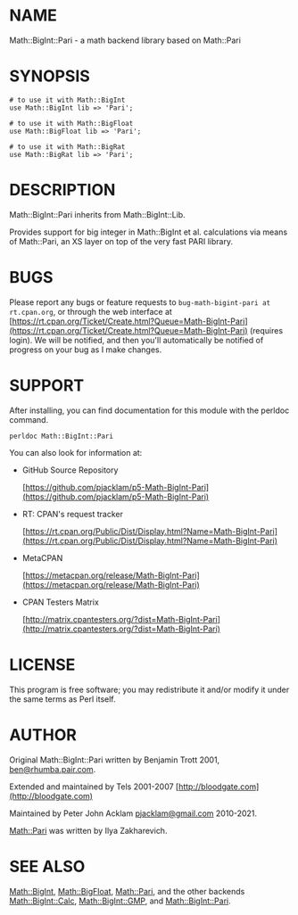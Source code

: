 # NAME

Math::BigInt::Pari - a math backend library based on Math::Pari

# SYNOPSIS

    # to use it with Math::BigInt
    use Math::BigInt lib => 'Pari';

    # to use it with Math::BigFloat
    use Math::BigFloat lib => 'Pari';

    # to use it with Math::BigRat
    use Math::BigRat lib => 'Pari';

# DESCRIPTION

Math::BigInt::Pari inherits from Math::BigInt::Lib.

Provides support for big integer in Math::BigInt et al. calculations via means
of Math::Pari, an XS layer on top of the very fast PARI library.

# BUGS

Please report any bugs or feature requests to
`bug-math-bigint-pari at rt.cpan.org`, or through the web interface at
[https://rt.cpan.org/Ticket/Create.html?Queue=Math-BigInt-Pari](https://rt.cpan.org/Ticket/Create.html?Queue=Math-BigInt-Pari)
(requires login). We will be notified, and then you'll automatically be
notified of progress on your bug as I make changes.

# SUPPORT

After installing, you can find documentation for this module with the perldoc
command.

    perldoc Math::BigInt::Pari

You can also look for information at:

- GitHub Source Repository

    [https://github.com/pjacklam/p5-Math-BigInt-Pari](https://github.com/pjacklam/p5-Math-BigInt-Pari)

- RT: CPAN's request tracker

    [https://rt.cpan.org/Public/Dist/Display.html?Name=Math-BigInt-Pari](https://rt.cpan.org/Public/Dist/Display.html?Name=Math-BigInt-Pari)

- MetaCPAN

    [https://metacpan.org/release/Math-BigInt-Pari](https://metacpan.org/release/Math-BigInt-Pari)

- CPAN Testers Matrix

    [http://matrix.cpantesters.org/?dist=Math-BigInt-Pari](http://matrix.cpantesters.org/?dist=Math-BigInt-Pari)

# LICENSE

This program is free software; you may redistribute it and/or modify it under
the same terms as Perl itself.

# AUTHOR

Original Math::BigInt::Pari written by Benjamin Trott 2001,
<ben@rhumba.pair.com>.

Extended and maintained by Tels 2001-2007 [http://bloodgate.com](http://bloodgate.com)

Maintained by Peter John Acklam <pjacklam@gmail.com> 2010-2021.

[Math::Pari](https://metacpan.org/pod/Math%3A%3APari) was written by Ilya Zakharevich.

# SEE ALSO

[Math::BigInt](https://metacpan.org/pod/Math%3A%3ABigInt), [Math::BigFloat](https://metacpan.org/pod/Math%3A%3ABigFloat), [Math::Pari](https://metacpan.org/pod/Math%3A%3APari), and the other backends
[Math::BigInt::Calc](https://metacpan.org/pod/Math%3A%3ABigInt%3A%3ACalc), [Math::BigInt::GMP](https://metacpan.org/pod/Math%3A%3ABigInt%3A%3AGMP), and [Math::BigInt::Pari](https://metacpan.org/pod/Math%3A%3ABigInt%3A%3APari).
